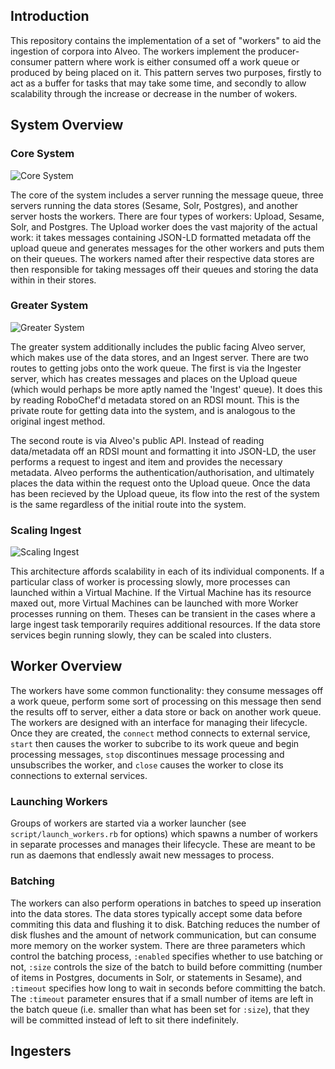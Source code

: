 ## Introduction

This repository contains the implementation of a set of "workers" to aid the ingestion of corpora into Alveo. The workers implement the producer-consumer pattern where work is either consumed off a work queue or produced by being placed on it. This pattern serves two purposes, firstly to act as a buffer for tasks that may take some time, and secondly to allow scalability through the increase or decrease in the number of wokers.

## System Overview

### Core System

![Core System](img/workers1.png)

The core of the system includes a server running the message queue, three servers running the data stores (Sesame, Solr, Postgres), and another server hosts the workers. There are four types of workers: Upload, Sesame, Solr, and Postgres. The 
Upload worker does the vast majority of the actual work: it takes messages containing JSON-LD formatted metadata off the upload queue and generates messages for the other workers and puts them on their queues. The workers named after their respective data stores are then responsible for taking messages off their queues and storing the data within in their stores.

### Greater System

![Greater System](img/workers2.png)

The greater system additionally includes the public facing Alveo server, which makes use of the data stores, and an Ingest server. There are two routes to getting jobs onto the work queue. The first is via the Ingester server, which has creates messages and places on the Upload queue (which would perhaps be more aptly named the 'Ingest' queue). It does this by reading RoboChef'd metadata stored on an RDSI mount. This is the private route for getting data into the system, and is analogous to the original ingest method.

The second route is via Alveo's public API. Instead of reading data/metadata off an RDSI mount and formatting it into JSON-LD, the user performs a request to ingest and item and provides the necessary metadata. Alveo performs the authentication/authorisation, and ultimately places the data within the request onto the Upload queue. Once the data has been recieved by the Upload queue, its flow into the rest of the system is the same regardless of the initial route into the system.

### Scaling Ingest

![Scaling Ingest](img/workers3.png)

This architecture affords scalability in each of its individual components. If a particular class of worker is processing slowly, more processes can launched within a Virtual Machine. If the Virtual Machine has its resource maxed out, more Virtual Machines can be launched with more Worker processes running on them. Theses can be transient in the cases where a large ingest task temporarily requires additional resources. If the data store services begin running slowly, they can be scaled into clusters.

## Worker Overview

The workers have some common functionality: they consume messages off a work queue, perform some sort of processing on this message then send the results off to server, either a data store or back on another work queue. The workers are designed with an interface for managing their lifecycle. Once they are created, the `connect` method connects to external service, `start` then causes the worker to subcribe to its work queue and begin processing messages, `stop` discontinues message processing and unsubscribes the worker, and `close` causes the worker to close its connections to external services.

### Launching Workers

Groups of workers are started via a worker launcher (see `script/launch_workers.rb` for options) which spawns a number of workers in separate processes and manages their lifecycle. These are meant to be run as daemons that endlessly await new messages to process.

### Batching

The workers can also perform operations in batches to speed up inseration into the data stores. The data stores typically accept some data before commiting this data and flushing it to disk. Batching reduces the number of disk flushes and the amount of network communication, but can consume more memory on the worker system. There are three parameters which control the batching process, `:enabled` specifies whether to use batching or not, `:size` controls the size of the batch to build before committing (number of items in Postgres, documents in Solr, or statements in Sesame), and `:timeout` specifies how long to wait in seconds before committing the batch. The `:timeout` parameter ensures that if a small number of items are left in the batch queue (i.e. smaller than what has been set for `:size`), that they will be committed instead of left to sit there indefinitely.

## Ingesters
